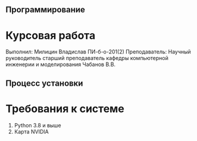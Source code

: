 ## Программирование
# Курсовая работа

Выполнил: Милицин Владислав ПИ-б-о-201(2)
Преподаватель: Научный руководитель старший преподаватель кафедры компьютерной инженерии и моделирования Чабанов В.В.

## Процесс установки
# Требования к системе

1. Python 3.8 и выше
2. Карта NVIDIA

